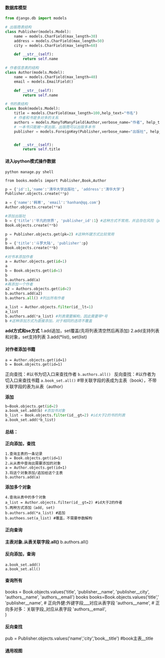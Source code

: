 #### 数据库模型
```python
from django.db import models

# 出版商表结构
class Publisher(models.Model):
    name = models.CharField(max_length=30)
    address = models.CharField(max_length=50)
    city = models.CharField(max_length=60)

    def __str__(self):
        return self.name

# 作者信息表的结构
class Author(models.Model):
    name = models.CharField(max_length=40)
    email = models.EmailField()

    def __str__(self):
        return self.name

# 书的表结构
class Book(models.Model):
    title = models.CharField(max_length=100,help_text="书名")
    # 作者和书是多对多的关系
    authors = models.ManyToManyField(Author,verbose_name="作者", help_text="作者")
    # 一本书只能被一家出版，出版商可以出版多本书
    publisher = models.ForeignKey(Publisher,verbose_name="出版社", help_text="出版社", on_delete=models.CASCADE)


    def __str__(self):
        return self.title
```

#### 进入ipython模式操作数据
```
python manage.py shell

from books.models import Publisher,Book,Author
```
```python
p = {'id':1,'name':'清华大学出版社', 'address':'清华大学'}
Publisher.objects.create(**p)

a = {'name':'韩寒', 'email':'hanhan@qq.com'}
Author.objects.create(**a)

#添加出版社
b = {'title':'平凡的世界', 'publisher_id':1} #这种方式不常用，并且存在风险（publisher_id可能不存在）
Book.objects.create(**b) 

p = Publisher.objects.get(pk=2) #这种外键方式比较常用
p
b = {'title':'斗罗大陆', 'publisher':p}
Book.objects.create(**b)

#对书本添加作者
a = Author.objects.get(id=1)
a
b = Book.objects.get(id=1)
b
b.authors.add(a)
#再添加一个作者
a2 = Authors.objects.get(id=2)
b.authors.add(a2)
b.authors.all() #列出所有作者

a_list = Author.objects.filter(id__lt=1)
a_list
b.authors.add(*a_list) #列表需要解构，因此需要带*号
b #这种添加方式为直接添加，对于相同的选项不覆盖
```
**add方式和se方式**
1.add追加，set覆盖(先将列表清空然后再添加)
2.add支持列表和对象，set支持列表
3.add(*list), set(list)


#### 对作者添加书籍
```
a = Author.objects.get(id=1)
b = Book.objects.get(id=1)
```
正向查找：#以书为切入口来查找作者
```b.authors.all() ```
反向查找：#以作者为切入口来查找书籍
```a.book_set.all()```
#带关联字段的表成为主表（book），不带关联字段的表为从表（author）


**添加**
```python
b=Book.objects.get(id=2)
a.book_set.add(b) #添加书对象
b_list = Book.objects.filter(id__gt=2) #id大于2的书的列表
a.book_set.add(*b_list)
```

#### 总结：
**正向添加，查找**
```
1.查询主表的一条记录
b = Book.objects.get(id=1)
2.从从表中查询出需要添加的对象
a = Author.objects.get(id=1)
3.将这个对象添加/追加给这个主表
b.authors.add(a)
```
**添加多个对象**
```
4.查询从表中的多个对象
a_list = Author.objects.filter(id__gt=2) #id大于2的作者
5.两种方式添加（add, set)
b.authors.add(*a_list) #追加
b.authoes.set(a_list) #覆盖，不需要参数解构
```
#### 正向查询
**主表对象.从表关联字段.all()**
b.authors.all()

#### 反向添加，查询
```
a.book_set.add()
a.book_set.all()
```


#### 查询所有
books = Book.objects.values('title', 'publisher__name', 'publisher__city', 'authors__name', 'authors__email')
books
books=Book.objects.values('title','               
    'publisher__name',       # 正向外健:外键字段___对应从表字段
    'authors__name',         # 正向多对多：关联字段_对应从表字段
    'authors__email',   
    )
#### 反向查找
pub = Publisher.objects.values('name','city','book__title') #book主表__title



#### 通用视图
